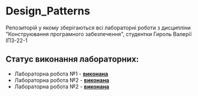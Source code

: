 # Design_Patterns
Репозиторій у якому зберігаються всі лабораторні роботи з дисципліни "Конструювання програмного забезпечення", студентки Гироль Валерії ІПЗ-22-1

## Cтатус виконання лабораторних:
- Лабораторна робота №1 - [__виконана__](https://github.com/valeriahyrol/Design_Patterns/tree/main/lab_1_hyrol)
- Лабораторна робота №2 - [__виконана__](https://github.com/valeriahyrol/Design_Patterns/tree/main/lab_2_hyrol)
- Лабораторна робота №2 - [__виконана__](https://github.com/valeriahyrol/Design_Patterns/tree/main/lab_3_hyrol)
